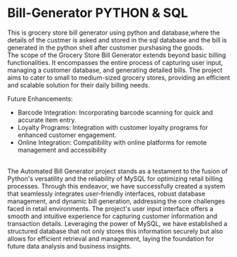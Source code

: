 # Bill-Generator PYTHON & SQL
This is grocery store bill generator using python and database,where the details of the custmer is asked and stored in the sql database and the bill is generated in the python shell after customer purshasing the goods.
<br>
The scope of the Grocery Store Bill Generator extends beyond basic billing functionalities. It 
encompasses the entire process of capturing user input, managing a customer database, and 
generating detailed bills. The project aims to cater to small to medium-sized grocery stores, providing 
an efficient and scalable solution for their daily billing needs.
<br>

Future Enhancements:
- Barcode Integration: Incorporating barcode scanning for quick and accurate item 
entry.<br>
- Loyalty Programs: Integration with customer loyalty programs for enhanced customer 
engagement.<br>
- Online Integration: Compatibility with online platforms for remote management and 
accessibility<br>
<br>
The Automated Bill Generator project stands as a testament to the fusion of Python's 
versatility and the reliability of MySQL for optimizing retail billing processes. Through this 
endeavor, we have successfully created a system that seamlessly integrates user-friendly 
interfaces, robust database management, and dynamic bill generation, addressing the core 
challenges faced in retail environments.
The project's user input interface offers a smooth and intuitive experience for capturing 
customer information and transaction details. Leveraging the power of MySQL, we have 
established a structured database that not only stores this information securely but also 
allows for efficient retrieval and management, laying the foundation for future data analysis 
and business insights.
<br>
